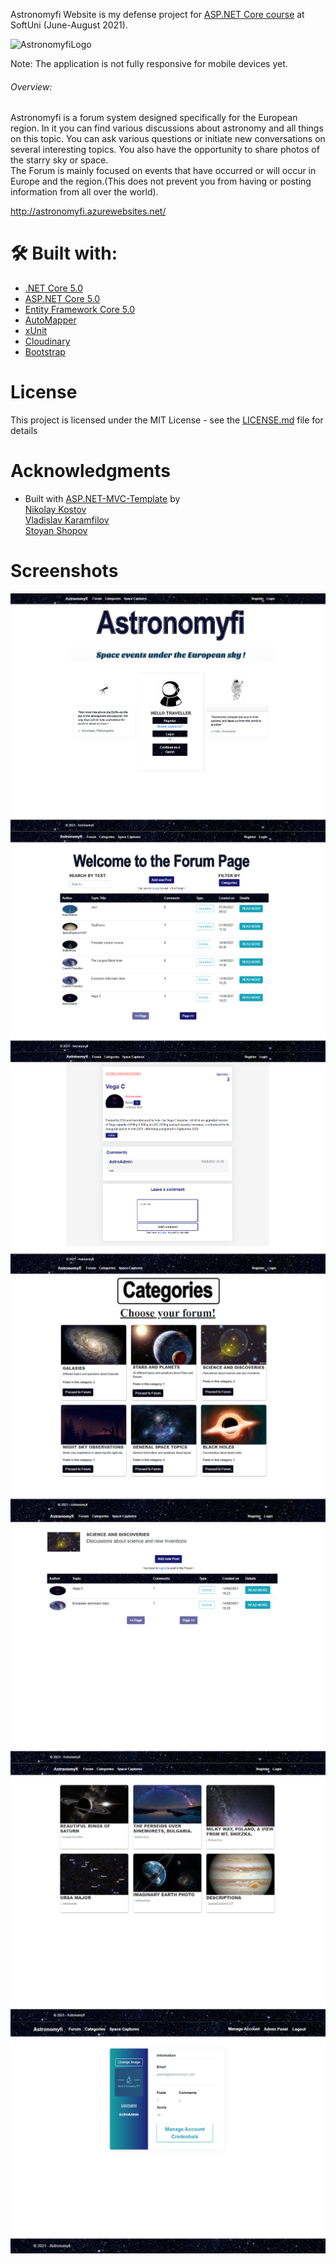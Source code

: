 <p>Astronomyfi Website is my defense project for <a href="https://softuni.bg/trainings/3354/asp-dot-net-core-june-2021">ASP.NET Core course</a> at SoftUni (June-August 2021).</p>

![AstronomyfiLogo](Screenshots/AstronomifyLogo.png)

<p>Notе: The application is not fully responsive for mobile devices yet.</p>

###### Overview:

Astronomyfi is a forum system designed specifically for the European region. In it you can find various discussions about astronomy and all things on this topic. You can ask various questions or initiate new conversations on several interesting topics. You also have the opportunity to share photos of the starry sky or space. <br>
The Forum is mainly focused on events that have occurred or will occur in Europe and the region.(This does not prevent you from having or posting information from all over the world).

http://astronomyfi.azurewebsites.net/
  
# 🛠 Built with:
* [.NET Core 5.0](https://github.com/dotnet/core)
* [ASP.NET Core 5.0](https://github.com/dotnet/aspnetcore)
* [Entity Framework Core 5.0](https://github.com/dotnet/efcore)
* [AutoMapper](https://github.com/AutoMapper/AutoMapper)
* [xUnit](https://github.com/xunit/xunit)
* [Cloudinary](https://github.com/cloudinary/CloudinaryDotNet)
* [Bootstrap](https://github.com/twbs/bootstrap)

# License

This project is licensed under the MIT License - see the [LICENSE.md](LICENSE) file for details

# Acknowledgments

* Built with [ASP.NET-MVC-Template](https://github.com/NikolayIT/ASP.NET-Core-Template) by <br>
[Nikolay Kostov](https://github.com/NikolayIT) <br>
[Vladislav Karamfilov](https://github.com/vladislav-karamfilov) <br>
[Stoyan Shopov](https://github.com/StoyanShopov) <br>

# Screenshots

<img align="left" src="Screenshots/HomePage.png" />
<img align="left" src="Screenshots/Forum-Home.png" />
<img align="left" src="Screenshots/Post-Details.png" />
<img align="left" src="Screenshots/Categories.png"  />
<img align="left" src="Screenshots/Category-Details.png" />
<img align="left" src="Screenshots/Space-Captures.png"/> <br>
<img align="left" src="Screenshots/Account-Panel.png" /> <br>


